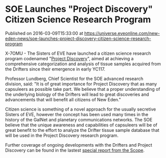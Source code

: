 # SOE Launches "Project Discovery" Citizen Science Research Program
Published on 2016-03-09T15:33:00 at https://universe.eveonline.com/new-eden-news/soe-launches-project-discovery-citizen-science-research-program

X-7OMU - The Sisters of EVE have launched a citizen science research program codenamed "[Project Discovery](http://www.eveonline.com/discovery/)", aimed at achieving a comprehensive categorization and analysis of tissue samples acquired from the Drifters since their emergence in early YC117.

Professor Lundberg, Chief Scientist for the SOE advanced research division, said: "It is of great importance for Project Discovery that as many capsuleers as possible take part. We believe that a proper understanding of the underlying biology of the Drifters will lead to great discoveries and advancements that will benefit all citizens of New Eden."

Citizen science is something of a novel approach for the usually secretive Sisters of EVE, however the concept has been used many times in the history of the GalNet and planetary communications networks. The SOE believe that the unique awareness and capabilities of capsuleers will be of great benefit to the effort to analyze the Drifter tissue sample database that will be used in the Project Discovery research program.

Further coverage of ongoing developments with the Drifters and Project Discovery can be found in the lastest [special report from the Scope](http://www.youtube.com/watch?v=vLtgO8ODr_M).
